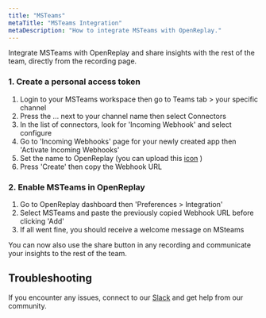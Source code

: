 ```yaml
---
title: "MSTeams"
metaTitle: "MSTeams Integration"
metaDescription: "How to integrate MSTeams with OpenReplay."
---
```


Integrate MSTeams with OpenReplay and share insights with the rest of the team, directly from the recording page.

### 1. Create a personal access token

1. Login to your MSTeams workspace then go to Teams tab > your specific channel
2. Press the ... next to your channel name then select Connectors
3. In the list of connectors, look for 'Incoming Webhook' and select configure 
3. Go to 'Incoming Webhooks' page for your newly created app then 'Activate Incoming Webhooks'
4. Set the name to OpenReplay (you can upload this [icon](../static/favicon.png) )
5. Press 'Create' then copy the Webhook URL

### 2. Enable MSTeams in OpenReplay

1. Go to OpenReplay dashboard then 'Preferences > Integration'
2. Select MSTeams and paste the previously copied Webhook URL before clicking 'Add'
3. If all went fine, you should receive a welcome message on MSteams

You can now also use the share button in any recording and communicate your insights to the rest of the team.

## Troubleshooting

If you encounter any issues, connect to our [Slack](https://slack.openreplay.com) and get help from our community.
